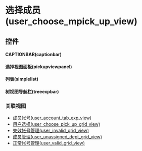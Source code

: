 # 选择成员(user_choose_mpick_up_view)  <!-- {docsify-ignore-all} -->



## 控件
#### CAPTIONBAR(captionbar)
#### 选择视图面板(pickupviewpanel)
#### 列表(simplelist)
#### 树视图导航栏(treeexpbar)


### 关联视图
  * [成员帐号(user_account_tab_exp_view)](app/view/user_account_tab_exp_view)
  * [用户选择(user_choose_pick_up_grid_view)](app/view/user_choose_pick_up_grid_view)
  * [失效帐号管理(user_invalid_grid_view)](app/view/user_invalid_grid_view)
  * [成员管理(user_unassigned_dept_grid_view)](app/view/user_unassigned_dept_grid_view)
  * [正常帐号管理(user_valid_grid_view)](app/view/user_valid_grid_view)

<script>
 const { createApp } = Vue
  createApp({
    data() {
      return {

      }
    }
  }).use(ElementPlus).mount('#app')
</script>